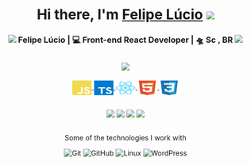 <div align="center">
   <h1>Hi there, I'm <a href="https://www.linkedin.com/in/felipe-l%C3%BAcio-3802751bb/">Felipe Lúcio</a> <img src="https://media.giphy.com/media/hvRJCLFzcasrR4ia7z/giphy.gif" width="25px"> </h1>
</div>
<div align="center">
  <h3><img src="https://media.giphy.com/media/WUlplcMpOCEmTGBtBW/giphy.gif" width="30"> Felipe Lúcio | 💻 Front-end React Developer | 🛸 Sc , BR <img src="https://media.giphy.com/media/WUlplcMpOCEmTGBtBW/giphy.gif" width="30"></h3>
</div>
  
  ##
  
<div align="center">
    <a href="https://github.com/eufelipelucio">
    <img height="180em" src="https://github-readme-stats.vercel.app/api?username=eufelipelucio&show_icons=true&theme=gree-blue&include_all_commits=true&count_private=true"/>
</div>
<div style="display: inline_block" align="center"><br>
    <img align="center" alt="LIpe-Js" height="30" width="40" src="https://raw.githubusercontent.com/devicons/devicon/master/icons/javascript/javascript-plain.svg">
    <img align="center" alt="Lipe-Ts" height="30" width="40" src="https://raw.githubusercontent.com/devicons/devicon/master/icons/typescript/typescript-plain.svg">
    <img align="center" alt="Lipe-React" height="30" width="40" src="https://raw.githubusercontent.com/devicons/devicon/master/icons/react/react-original.svg">
    <img align="center" alt="Lipe-HTML" height="30" width="40" src="https://raw.githubusercontent.com/devicons/devicon/master/icons/html5/html5-original.svg">
    <img align="center" alt="Lipe-CSS" height="30" width="40" src="https://raw.githubusercontent.com/devicons/devicon/master/icons/css3/css3-original.svg">
</div>
  
  ##
   
<div align="center"> 
    <a href="https://www.youtube.com/channel/UC9y83WkQiEZqZbQPK-tUmmA" target="_blank"><img src="https://img.shields.io/badge/YouTube-FF0000?style=for-the-badge&logo=youtube&logoColor=white" target="_blank"></a>
    <a href="https://instagram.com/eufelipelucio" target="_blank"><img src="https://img.shields.io/badge/-Instagram-254547?style=for-the-badge&logo=instagram&logoColor=white" target="_blank"></a>
    <a href = "mailto:felipesou94@gmail.com"><img src="https://img.shields.io/badge/-Gmail-%23333?style=for-the-badge&logo=gmail&logoColor=white" target="_blank"></a>
    <a href="https://www.linkedin.com/in/felipe-l%C3%BAcio-3802751bb/" target="_blank"><img src="https://img.shields.io/badge/-LinkedIn-%230077B5?style=for-the-badge&logo=linkedin&logoColor=white" target="_blank"></a>
</div>
  
  ##
  
<div align="center">Some of the technologies I work with
  
![Git](https://img.shields.io/badge/-Git-222222?style=flat&logo=git&logoColor=F05032)
![GitHub](https://img.shields.io/badge/-GitHub-222222?style=flat&logo=github&logoColor=FFFFFF)
![Linux](https://img.shields.io/badge/-Linux-222222?style=flat&logo=linux&logoColor=FCC624)
![WordPress](https://img.shields.io/badge/-WordPress-222222?style=flat&logo=wordpress)
</div>
